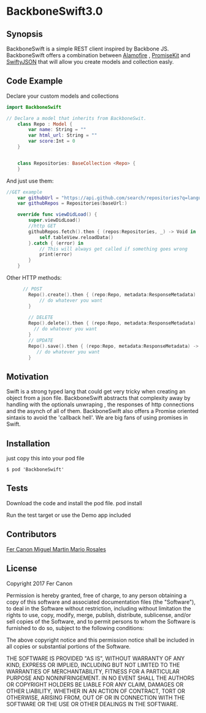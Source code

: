 # BackboneSwift3.0
## Synopsis

BackboneSwift is a simple REST client inspired by Backbone JS. BackboneSwift offers a combination between [Alamofire](https://github.com/Alamofire/Alamofire) , [PromiseKit](https://github.com/mxcl/PromiseKit) and [SwiftyJSON](https://github.com/SwiftyJSON/SwiftyJSON) that will allow you create models and collection easly. 

## Code Example
Declare your custom models and collections
```swift
import BackboneSwift

// Declare a model that inherits from BackboneSwit.  
	class Repo : Model {
	    var name: String = ""
	    var html_url: String = ""
	    var score:Int = 0
	}


	class Repositories: BaseCollection <Repo> { 
	}
```

And just use them:    
```swift
//GET example 
	var githubUrl = "https://api.github.com/search/repositories?q=language:swift&sort=stars&order=desc"
	var githubRepos = Repositories(baseUrl:)

	override func viewDidLoad() {
		super.viewDidLoad()
		//http GET
		githubRepos.fetch().then { (repos:Repositories, _) -> Void in
			self.tableView.reloadData()
		}.catch { (error) in
			// This will always get called if something goes wrong
			print(error)
		}
	}
```
Other HTTP methods:
```swift
      // POST
        Repo().create().then { (repo:Repo, metadata:ResponseMetadata)  -> Void in
            // do whatever you want 
        }
        
        // DELETE
        Repo().delete().then { (repo:Repo, metadata:ResponseMetadata)  -> Void in
          // do whatever you want   
        }
        // UPDATE
        Repo().save().then { (repo:Repo, metadata:ResponseMetadata) -> Void in
           // do whatever you want  
        }
```

## Motivation

Swift is a strong typed lang that could get very tricky when creating an object from a json file. 
BackboneSwift abstracts that complexity away by handling with the optionals unwraping , the responses of http connections and the asynch of all of them.   BackboneSwift also offers a Promise oriented sintaxis to avoid the 'callback hell'. We are big fans of using promises in Swift.

## Installation
just copy this into your pod file 

	$ pod 'BackboneSwift'

## Tests

Download the code and install the pod file. 
 pod install

Run the test target or use the Demo app included

## Contributors
[Fer Canon ](https://github.com/supersabbath)
[Miguel Martin ](https://github.com/mikemm13)
[Mario Rosales](https://github.com/mariorosales)
## License

Copyright 2017 Fer Canon 

Permission is hereby granted, free of charge, to any person obtaining a copy of this software and associated documentation files (the "Software"), to deal in the Software without restriction, including without limitation the rights to use, copy, modify, merge, publish, distribute, sublicense, and/or sell copies of the Software, and to permit persons to whom the Software is furnished to do so, subject to the following conditions:

The above copyright notice and this permission notice shall be included in all copies or substantial portions of the Software.

THE SOFTWARE IS PROVIDED "AS IS", WITHOUT WARRANTY OF ANY KIND, EXPRESS OR IMPLIED, INCLUDING BUT NOT LIMITED TO THE WARRANTIES OF MERCHANTABILITY, FITNESS FOR A PARTICULAR PURPOSE AND NONINFRINGEMENT. IN NO EVENT SHALL THE AUTHORS OR COPYRIGHT HOLDERS BE LIABLE FOR ANY CLAIM, DAMAGES OR OTHER LIABILITY, WHETHER IN AN ACTION OF CONTRACT, TORT OR OTHERWISE, ARISING FROM, OUT OF OR IN CONNECTION WITH THE SOFTWARE OR THE USE OR OTHER DEALINGS IN THE SOFTWARE.

